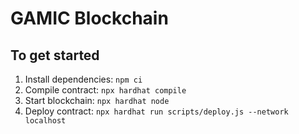 # GAMIC Blockchain

## To get started
1. Install dependencies: ``npm ci``
2. Compile contract: ``npx hardhat compile``
3. Start blockchain: ``npx hardhat node``
4. Deploy contract: ``npx hardhat run scripts/deploy.js --network localhost``
